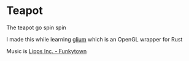 # Teapot
The teapot go spin spin

I made this while learning [glium](https://github.com/glium/glium) which is an OpenGL wrapper for Rust

Music is [Lipps Inc. - Funkytown](https://www.youtube.com/watch?v=uhzy7JaU2Zc)
